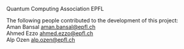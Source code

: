 Quantum Computing Association EPFL

The following people contributed to the development of this project:  
Aman Bansal <aman.bansal@epfl.ch>  
Ahmed Ezzo <ahmed.ezzo@epfl.ch>  
Alp Ozen <alp.ozen@epfl.ch>  
